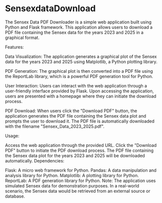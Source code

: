 # SensexdataDownload
The Sensex Data PDF Downloader is a simple web application built using Python and Flask framework. This application allows users to download a PDF file containing the Sensex data for the years 2023 and 2025 in a graphical format.


Features:

Data Visualization: The application generates a graphical plot of the Sensex data for the years 2023 and 2025 using Matplotlib, a Python plotting library.

PDF Generation: The graphical plot is then converted into a PDF file using the ReportLab library, which is a powerful PDF generation tool for Python.

User Interaction: Users can interact with the web application through a user-friendly interface provided by Flask. Upon accessing the application, users are presented with a homepage where they can initiate the download process.

PDF Download: When users click the "Download PDF" button, the application generates the PDF file containing the Sensex data plot and prompts the user to download it. The PDF file is automatically downloaded with the filename "Sensex_Data_2023_2025.pdf".

Usage:

Access the web application through the provided URL.
Click the "Download PDF" button to initiate the PDF download process.
The PDF file containing the Sensex data plot for the years 2023 and 2025 will be downloaded automatically.
Dependencies:

Flask: A micro web framework for Python.
Pandas: A data manipulation and analysis library for Python.
Matplotlib: A plotting library for Python.
ReportLab: A PDF generation library for Python.
Note: The application uses simulated Sensex data for demonstration purposes. In a real-world scenario, the Sensex data would be retrieved from an external source or database.

